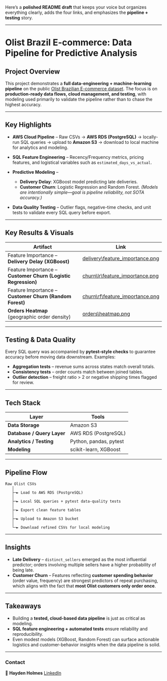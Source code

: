 Here’s a **polished README draft** that keeps your voice but organizes everything clearly, adds the four links, and emphasizes the **pipeline + testing** story.

---

# Olist Brazil E-commerce: Data Pipeline for Predictive Analysis

## Project Overview

This project demonstrates a **full data-engineering + machine-learning pipeline** on the public
[Olist Brazilian E-commerce dataset](https://www.kaggle.com/olistbr/brazilian-ecommerce).
The focus is on **production-ready data flows, cloud management, and testing**,
with modeling used primarily to validate the pipeline rather than to chase the highest accuracy.

---

## Key Highlights

* **AWS Cloud Pipeline** – Raw CSVs → **AWS RDS (PostgreSQL)** → locally-run SQL queries → upload to **Amazon S3** → download to local machine for analytics and modeling.
* **SQL Feature Engineering** – Recency/Frequency metrics, pricing features, and logistical variables such as `estimated_days_vs_actual`.
* **Predictive Modeling** –

  * **Delivery Delay**: XGBoost model predicting late deliveries.
  * **Customer Churn**: Logistic Regression and Random Forest.
    *(Models are intentionally simple—goal is pipeline reliability, not SOTA accuracy.)*
* **Data Quality Testing** – Outlier flags, negative-time checks, and unit tests to validate every SQL query before export.

---

## Key Results & Visuals

| Artifact                                                      | Link                                                         |
| ------------------------------------------------------------- | ------------------------------------------------------------ |
| Feature Importance – **Delivery Delay (XGBoost)**             | [delivery\feature_importance.png](results\ML\delivery_prediciton\feature_importance.png) |
| Feature Importance – **Customer Churn (Logistic Regression)** | [churn\lr\feature_importance.png](results\ML\churn_prediction\logistic_regression_V1\coefficients.png)     |
| Feature Importance – **Customer Churn (Random Forest)**       | [churn\rf\feature_importance.png](results\ML\churn_prediction\random_forest_V1\coefficients.png)     |
| **Orders Heatmap** (geographic order density)                 | [orders\heatmap.png](results\heatmap\brazil_heatmap.html)                    |


---

## Testing & Data Quality

Every SQL query was accompanied by **pytest-style checks** to guarantee accuracy before moving data downstream.
Examples:

* **Aggregation tests** – revenue sums across states match overall totals.
* **Consistency tests** – order counts match between joined tables.
* **Outlier detection** – freight ratio > 2 or negative shipping times flagged for review.

---

## Tech Stack

| Layer                      | Tools                  |
| -------------------------- | ---------------------- |
| **Data Storage**           | Amazon S3              |
| **Database / Query Layer** | AWS RDS (PostgreSQL)   |
| **Analytics / Testing**    | Python, pandas, pytest |
| **Modeling**               | scikit-learn, XGBoost  |

---

## Pipeline Flow

```
Raw Olist CSVs
   │
   ├─► Load to AWS RDS (PostgreSQL)
   │
   ├─► Local SQL queries + pytest data-quality tests
   │
   ├─► Export clean feature tables
   │
   ├─► Upload to Amazon S3 bucket
   │
   └─► Download refined CSVs for local modeling
```

---

## Insights

* **Late Delivery** – `distinct_sellers` emerged as the most influential predictor; orders involving multiple sellers have a higher probability of being late.
* **Customer Churn** – Features reflecting **customer spending behavior** (order value, frequency) are strongest predictors of repeat purchasing, which aligns with the fact that **most Olist customers only order once**.

---

## Takeaways

* Building a **tested, cloud-based data pipeline** is just as critical as modeling.
* **SQL feature engineering + automated tests** ensure reliability and reproducibility.
* Even modest models (XGBoost, Random Forest) can surface actionable logistics and customer-behavior insights when the data pipeline is solid.

---

### Contact

👤 **Hayden Holmes**
[LinkedIn](https://www.linkedin.com/in/hayden-holmes-3b6566267/)


